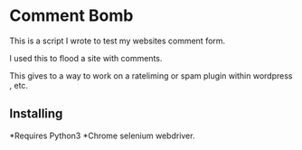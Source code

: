 # Comment Bomb

This is a script I wrote to test my websites comment form. 

I used this to flood a site with comments. 

This gives to a way to work on a rateliming or spam plugin within wordpress , etc. 

## Installing

*Requires Python3
*Chrome selenium webdriver.
